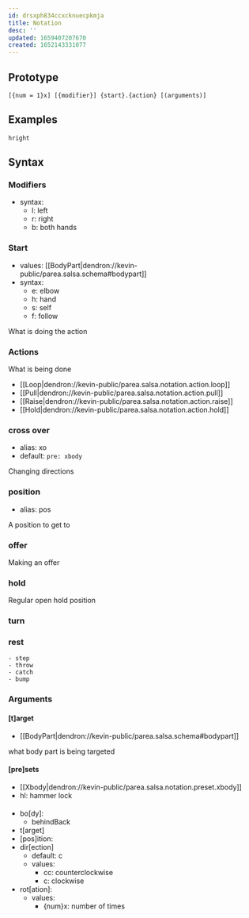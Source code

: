 ```yaml
---
id: drsxph834ccxcknuecpkmja
title: Notation
desc: ''
updated: 1659407207670
created: 1652143331077
---
```


## Prototype

```
[{num = 1}x] [{modifier}] {start}.{action} [(arguments)]
```

## Examples

```
hright
```

## Syntax

### Modifiers
- syntax:
    - l: left
    - r: right
    - b: both hands


### Start
- values: [[BodyPart|dendron://kevin-public/parea.salsa.schema#bodypart]]
- syntax:
    - e: elbow
    - h: hand
    - s: self
    - f: follow

What is doing the action

### Actions

What is being done
- [[Loop|dendron://kevin-public/parea.salsa.notation.action.loop]]
- [[Pull|dendron://kevin-public/parea.salsa.notation.action.pull]]
- [[Raise|dendron://kevin-public/parea.salsa.notation.action.raise]]
- [[Hold|dendron://kevin-public/parea.salsa.notation.action.hold]]


### cross over
- alias: xo
- default: `pre: xbody`

Changing directions

### position
- alias: pos

A position to get to

### offer

Making an offer

### hold

Regular open hold position

### turn

### rest
    - step
    - throw
    - catch
    - bump

### Arguments

#### [t]arget
- [[BodyPart|dendron://kevin-public/parea.salsa.schema#bodypart]]

what body part is being targeted

#### [pre]sets
- [[Xbody|dendron://kevin-public/parea.salsa.notation.preset.xbody]]
- hl: hammer lock

####
- bo[dy]: 
    - behindBack
- t[arget]
- [pos]ition:
- dir[ection]
    - default: c
    - values: 
        - cc: counterclockwise
        - c: clockwise
- rot[ation]:
    - values:   
        - {num}x: number of times
